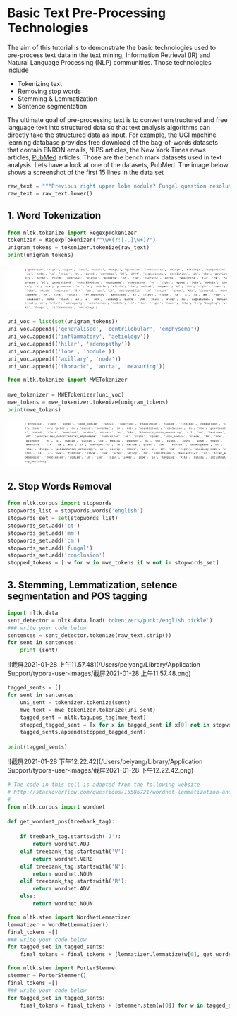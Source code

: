 # Basic Text Pre-Processing Technologies

The aim of this tutorial is to demonstrate the basic technologies used to pre-process text data in the text mining, Information Retrieval (IR) and Natural Language Processing (NLP) communities. Those technologies include

- Tokenizing text
- Removing stop words
- Stemming & Lemmatization
- Sentence segmentation

The ultimate goal of pre-processing text is to convert unstructured and free language text into structured data so that text analysis algorithms can directly take the structured data as input. For example, the UCI machine learning database provides free download of the bag-of-words datasets that contain ENRON emails, NIPS articles, the New York Times news articles, [PubMed](https://www.ncbi.nlm.nih.gov/pubmed) articles. Those are the bench mark datasets used in text analysis. Lets have a look at one of the datasets, PubMed. The image below shows a screenshot of the first 15 lines in the data set

```python
raw_text = """Previous right upper lobe nodule? Fungal question resolution change. Findings: Comparison is made to prior CT dated November 30, 2004. Significant resolution in the previously noted fluid overload status. Ectasia of the thoracic aorta measuring 4.2 cm. Features of generalised centrilobular emphysema. Resolution of right upper lobe nodule. There is now presence of a nodule within the medial segment of the right lower lobe which measures 5.4 mm and is non-specific in nature. Given the interval development of this fungal/inflammatory aetiology is likely. There is a 13 mm right axillary node which is a new finding since the prior study. No significant mediastinal or hilar adenopathy. Conclusion: Nodule in the right lower lobe in keeping with fungal/inflammatory aetiology."""
raw_text = raw_text.lower()
```

## 1. Word Tokenization

```python
from nltk.tokenize import RegexpTokenizer
tokenizer = RegexpTokenizer(r"\w+(?:[-.]\w+)?")
unigram_tokens = tokenizer.tokenize(raw_text)
print(unigram_tokens)
```

![截屏2021-01-28 上午11.26.26](https://raw.githubusercontent.com/DataDevLPY/TyporaPicStore/main/img/%E6%88%AA%E5%B1%8F2021-01-28%20%E4%B8%8A%E5%8D%8811.26.26.png?token=AWS37JIOOBM4IMYTKP4WHPDBTIBZU)

```python
uni_voc = list(set(unigram_tokens))
uni_voc.append(('generalised', 'centrilobular', 'emphysema'))
uni_voc.append(('inflammatory', 'aetiology'))
uni_voc.append(('hilar', 'adenopathy'))
uni_voc.append(('lobe', 'nodule'))
uni_voc.append(('axillary', 'node'))
uni_voc.append(('thoracic', 'aorta', 'measuring'))
```



```python
from nltk.tokenize import MWETokenizer

mwe_tokenizer = MWETokenizer(uni_voc)
mwe_tokens = mwe_tokenizer.tokenize(unigram_tokens)
print(mwe_tokens)
```

![截屏2021-01-28 上午11.32.42](https://raw.githubusercontent.com/DataDevLPY/TyporaPicStore/main/img/%E6%88%AA%E5%B1%8F2021-01-28%20%E4%B8%8A%E5%8D%8811.32.42.png?token=AWS37JMYILT7W3VRGRAMRS3BTIBZY)

## 2. Stop Words Removal

```python
from nltk.corpus import stopwords
stopwords_list = stopwords.words('english')
stopwords_set = set(stopwords_list)
stopwords_set.add('ct')
stopwords_set.add('mm')
stopwords_set.add('cm')
stopwords_set.add('fungal')
stopwords_set.add('conclusion')
stopped_tokens = [ w for w in mwe_tokens if w not in stopwords_set]
```



## 3. Stemming, Lemmatization, setence segmentation and POS tagging

```python
import nltk.data
sent_detector = nltk.data.load('tokenizers/punkt/english.pickle')
### write your code below
sentences = sent_detector.tokenize(raw_text.strip())
for sent in sentences:
    print (sent)
```

![截屏2021-01-28 上午11.57.48](/Users/peiyang/Library/Application Support/typora-user-images/截屏2021-01-28 上午11.57.48.png)

```python
tagged_sents = []
for sent in sentences:
  	uni_sent = tokenizer.tokenize(sent)
    mwe_text = mwe_tokenizer.tokenize(uni_sent)
    tagged_sent = nltk.tag.pos_tag(mwe_text)
    stopped_tagged_sent = [x for x in tagged_sent if x[0] not in stopwords_set]
    tagged_sents.append(stopped_tagged_sent)
    
print(tagged_sents)
```

![截屏2021-01-28 下午12.22.42](/Users/peiyang/Library/Application Support/typora-user-images/截屏2021-01-28 下午12.22.42.png)





```python
# The code in this cell is adapted from the following website
# http://stackoverflow.com/questions/15586721/wordnet-lemmatization-and-pos-tagging-in-python
#
from nltk.corpus import wordnet

def get_wordnet_pos(treebank_tag):

    if treebank_tag.startswith('J'):
        return wordnet.ADJ
    elif treebank_tag.startswith('V'):
        return wordnet.VERB
    elif treebank_tag.startswith('N'):
        return wordnet.NOUN
    elif treebank_tag.startswith('R'):
        return wordnet.ADV
    else:
        return wordnet.NOUN
```



```python
from nltk.stem import WordNetLemmatizer
lemmatizer = WordNetLemmatizer()
final_tokens =[]
### write your code below
for tagged_set in tagged_sents:
    final_tokens = final_tokens + [lemmatizer.lemmatize(w[0], get_wordnet_pos(w[1])) for w in tagged_set ]
```

```python
from nltk.stem import PorterStemmer
stemmer = PorterStemmer()
final_tokens =[]
### write your code below
for tagged_set in tagged_sents:
    final_tokens = final_tokens + [stemmer.stem(w[0]) for w in tagged_set ]
```

